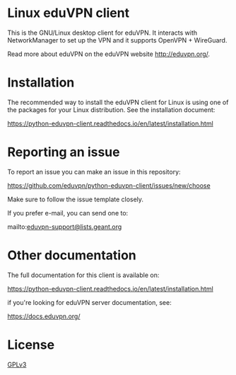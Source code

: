 # Linux eduVPN client

This is the GNU/Linux desktop client for eduVPN. It interacts with NetworkManager to set up the VPN and it supports OpenVPN + WireGuard.

Read more about eduVPN on the eduVPN website http://eduvpn.org/.

# Installation

The recommended way to install the eduVPN client for Linux is using one of the packages for your Linux distribution. See the installation document:

https://python-eduvpn-client.readthedocs.io/en/latest/installation.html

# Reporting an issue

To report an issue you can make an issue in this repository:

https://github.com/eduvpn/python-eduvpn-client/issues/new/choose

Make sure to follow the issue template closely.

If you prefer e-mail, you can send one to:

mailto:eduvpn-support@lists.geant.org

# Other documentation

The full documentation for this client is available on:

https://python-eduvpn-client.readthedocs.io/en/latest/installation.html

if you're looking for eduVPN server documentation, see:

https://docs.eduvpn.org/

# License

[GPLv3](./LICENSE)
